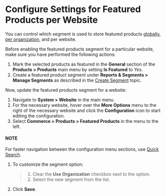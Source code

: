 <a id="sys-websites-commerce-products-featured-products"></a>

# Configure Settings for Featured Products per Website

You can control which segment is used to store featured products [globally](../../../../configuration/commerce/product/global-featured-products.md#products-featured-products), [per organization](../../../../user-management/organizations/org-configuration/commerce/product/organization-featured-products.md#sys-users-organization-commerce-products-featured-products), and per website.

Before enabling the featured products segment for a particular website, make sure you have performed the following actions:

1. Mark the selected products as featured in the **General** section of the **Products > Products** main menu by setting **Is Featured** to *Yes*.
2. Create a featured product segment under **Reports & Segments > Manage Segments** as described in the [Create Segment](../../../../../reports-segments/segments.md#user-guide-business-intelligence-create-segments) topic.

Now, update the featured products segment for a website:

1. Navigate to **System > Website** in the main menu.
2. For the necessary website, hover over the <i class="fa fa-ellipsis-h fa-lg" aria-hidden="true"></i> **More Options** menu to the right of the necessary website and click the <i class="fas fa-cog" aria-hidden="true"></i> **Configuration** icon to start editing the configuration.
3. Select **Commerce > Products > Featured Products** in the menu to the left.

#### NOTE
For faster navigation between the configuration menu sections, use [Quick Search](../../../../configuration/quick-search.md#user-guide-system-configuration-quick-search).

1. To customize the segment option:
   > 1. Clear the **Use Organization** checkbox next to the option.
   > 2. Select the new segment from the list.
2. Click **Save**.

<!-- fa-bars = fa-navicon -->
<!-- Ic Tiles is used as Set As Default in saved views, and as tiles in display layout options -->
<!-- IcPencil refers to Rename in Commerce and Inline Editing in CRM -->
<!-- Check mark in the square. -->
<!-- SortDesc is also used as drop-down arrow -->
